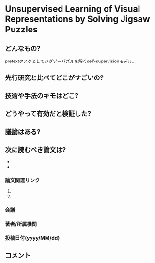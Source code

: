 # Unsupervised Learning of Visual Representations by Solving Jigsaw Puzzles

## どんなもの?
pretextタスクとしてジグゾーパズルを解くself-supervisionモデル。

## 先行研究と比べてどこがすごいの?

## 技術や手法のキモはどこ?

## どうやって有効だと検証した?

## 議論はある?

## 次に読むべき論文は?
-
-

### 論文関連リンク
1.
2.

### 会議

### 著者/所属機関

### 投稿日付(yyyy/MM/dd)

## コメント
